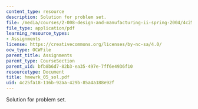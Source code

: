 ```yaml
---
content_type: resource
description: Solution for problem set.
file: /media/courses/2-008-design-and-manufacturing-ii-spring-2004/4c25fa18116b92aa429b85a4a188e92f_hmewrk_05_sol.pdf
file_type: application/pdf
learning_resource_types:
- Assignments
license: https://creativecommons.org/licenses/by-nc-sa/4.0/
ocw_type: OCWFile
parent_title: Assignments
parent_type: CourseSection
parent_uid: bfb8b6d7-82b3-ea35-497e-7ff6e4936f10
resourcetype: Document
title: hmewrk_05_sol.pdf
uid: 4c25fa18-116b-92aa-429b-85a4a188e92f
---
```

Solution for problem set.